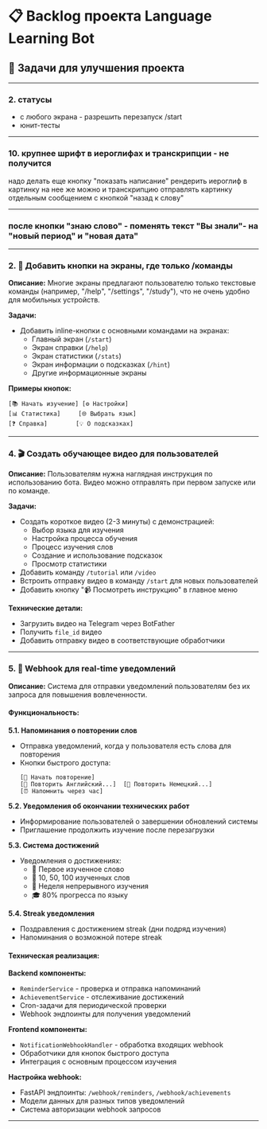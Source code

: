# 📋 Backlog проекта Language Learning Bot

## 🎯 Задачи для улучшения проекта

---
### 2. статусы
- с любого экрана - разрешить перезапуск /start
- юнит-тесты

---
### 10. крупнее шрифт в иероглифах и транскрипции - не получится
надо делать еще кнопку "показать написание"
рендерить иероглиф в картинку
на нее же можно и транскрипцию
отправлять картинку отдельным сообщением
с кнопкой "назад к слову"

---
### после кнопки "знаю слово" - поменять текст "Вы знали"- на "новый период" и "новая дата"

---

### 2. 🔘 **Добавить кнопки на экраны, где только /команды**

**Описание:** Многие экраны предлагают пользователю только текстовые команды (например, "/help", "/settings", "/study"), что не очень удобно для мобильных устройств.

**Задачи:**
- Добавить inline-кнопки с основными командами на экранах:
  - Главный экран (`/start`)
  - Экран справки (`/help`) 
  - Экран статистики (`/stats`)
  - Экран информации о подсказках (`/hint`)
  - Другие информационные экраны

**Примеры кнопок:**
```
[📚 Начать изучение] [⚙️ Настройки]
[📊 Статистика]     [🌐 Выбрать язык]
[❓ Справка]        [💡 О подсказках]
```

---

### 4. 🎬 **Создать обучающее видео для пользователей**

**Описание:** Пользователям нужна наглядная инструкция по использованию бота. Видео можно отправлять при первом запуске или по команде.

**Задачи:**
- Создать короткое видео (2-3 минуты) с демонстрацией:
  - Выбор языка для изучения
  - Настройка процесса обучения
  - Процесс изучения слов
  - Создание и использование подсказок
  - Просмотр статистики
- Добавить команду `/tutorial` или `/video`
- Встроить отправку видео в команду `/start` для новых пользователей
- Добавить кнопку "📹 Посмотреть инструкцию" в главное меню

**Технические детали:**
- Загрузить видео на Telegram через BotFather
- Получить `file_id` видео
- Добавить отправку видео в соответствующие обработчики

---

### 5. 🔔 **Webhook для real-time уведомлений**

**Описание:** Система для отправки уведомлений пользователям без их запроса для повышения вовлеченности.

#### **Функциональность:**

**5.1. Напоминания о повторении слов**
- Отправка уведомлений, когда у пользователя есть слова для повторения
- Кнопки быстрого доступа:
  ```
  [🚀 Начать повторение]
  [📖 Повторить Английский...]  [📖 Повторить Немецкий...]
  [⏰ Напомнить через час]
  ```

**5.2. Уведомления об окончании технических работ**
- Информирование пользователей о завершении обновлений системы
- Приглашение продолжить изучение после перезагрузки

**5.3. Система достижений**
- Уведомления о достижениях:
  - 🎉 Первое изученное слово
  - 🌟 10, 50, 100 изученных слов  
  - 📅 Неделя непрерывного изучения
  - 🎓 80% прогресса по языку

**5.4. Streak уведомления**
- Поздравления с достижением streak (дни подряд изучения)
- Напоминания о возможной потере streak

#### **Техническая реализация:**

**Backend компоненты:**
- `ReminderService` - проверка и отправка напоминаний
- `AchievementService` - отслеживание достижений
- Cron-задачи для периодической проверки
- Webhook эндпоинты для получения уведомлений

**Frontend компоненты:**
- `NotificationWebhookHandler` - обработка входящих webhook
- Обработчики для кнопок быстрого доступа
- Интеграция с основным процессом изучения

**Настройка webhook:**
- FastAPI эндпоинты: `/webhook/reminders`, `/webhook/achievements`
- Модели данных для разных типов уведомлений
- Система авторизации webhook запросов

---
